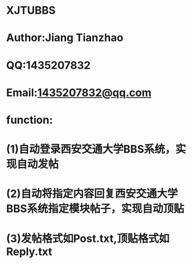 # XJTUBBS
# Author:Jiang Tianzhao
# QQ:1435207832
# Email:1435207832@qq.com
# function:
# (1)自动登录西安交通大学BBS系统，实现自动发帖
# (2)自动将指定内容回复西安交通大学BBS系统指定模块帖子，实现自动顶贴
# (3)发帖格式如Post.txt,顶贴格式如Reply.txt
